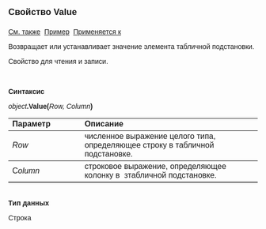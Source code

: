<html>
<head>
<title>TemplateSubstitutionGrid\Value</title>
<style type="text/css">
.auto-style1 {
	text-decoration: underline;
}
</style>
</head>

<body>

<p><strong><font size="4" face="Arial"><font face="Arial">Свойство </font>Value<br>
<br>
</font></strong><font face="Arial"><span class="auto-style1">См. также</span>&nbsp;
<u>Пример</u>&nbsp; <a href="../TemplateSubstitutionGrid.html">Применяется к</a></font></p>

<p class="label"><font face="Arial">Возвращает или устанавливает значение 
элемента табличной подстановки.</font></p>
<p class="label"><font face="Arial">Свойство для чтения и записи.</font></p>

<p class="label">&nbsp;</p>
<p class="label"><font face="Arial"><b>Синтаксис</b></font></p>

<p><font face="Arial"><em>object</em><strong>.Value(</strong><em>Row, 
Column</em><strong>)</strong></font></p>

<table border="1" cellPadding="5" cols="2" frame="below" rules="rows">
<TBODY>
  <tr vAlign="top">
    <td class="label" width="29%"><font face="Arial"><b>Параметр</b></font></td>
    <td class="label" width="71%"><font face="Arial"><strong>Описание</strong></font></td>
  </tr>
  <tr>
    <td width="29%"><font face="Arial"><em>Row</em></font></td>
    <td width="71%"><font face="Arial">численное выражение целого типа, 
	определяющее строку в табличной подстановке.</font></td>
  </tr>
    <tr>
    <td width="29%"><font face="Arial">C<em>olumn</em></font></td>
    <td width="71%"><font face="Arial">строковое выражение, определяющее 
	колонку в&nbsp; зтабличной подстановке.</font></td>
    </tr>
  </table>
<p><br><font face="Arial"><b>Тип данных</b></font></p>

<p class="label"><font face="Arial">Строка</font></p>
</body>
</html>
